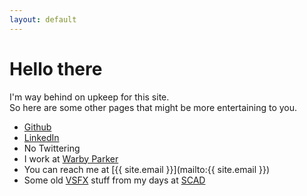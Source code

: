 ```yaml
---
layout: default
---
```

# Hello there

I'm way behind on upkeep for this site.  
So here are some other pages that might be more entertaining to you.

- [Github](https://github.com/mastermatt)
- [LinkedIn](https://www.linkedin.com/in/mattrw)
- No Twittering
- I work at [Warby Parker](https://www.warbyparker.com/)
- You can reach me at [{{ site.email }}](mailto:{{ site.email }})
- Some old [VSFX](https://vimeo.com/12357242) stuff from my days at [SCAD](http://www.scad.edu/academics/programs/visual-effects) 

